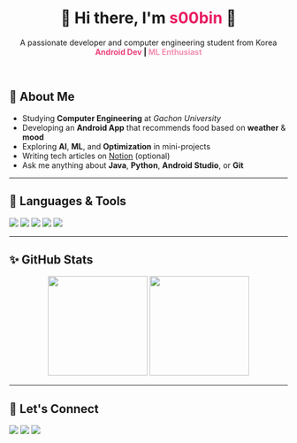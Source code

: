<h1 align="center">🌸 Hi there, I'm <span style="color:#E91E63">s00bin</span> 🌸</h1>

<p align="center">
  A passionate developer and computer engineering student from Korea <br>
  <b><span style="color:#EC407A">Android Dev</span> | <span style="color:#F48FB1">ML Enthusiast</span></b>
</p>

<br>

## 🌷 About Me

- Studying **Computer Engineering** at *Gachon University*
- Developing an **Android App** that recommends food based on **weather** & **mood**
- Exploring **AI**, **ML**, and **Optimization** in mini-projects
- Writing tech articles on [Notion](https://www.notion.so) (optional)
- Ask me anything about **Java**, **Python**, **Android Studio**, or **Git**

---

## 💖 Languages & Tools
<p align="left">
  <img src="https://img.shields.io/badge/Java-F48FB1?style=flat&logo=java&logoColor=white"/>
  <img src="https://img.shields.io/badge/Python-EC407A?style=flat&logo=python&logoColor=white"/>
  <img src="https://img.shields.io/badge/Android-FF80AB?style=flat&logo=android&logoColor=white"/>
  <img src="https://img.shields.io/badge/VS Code-F06292?style=flat&logo=visualstudiocode&logoColor=white"/>
  <img src="https://img.shields.io/badge/Git-F48FB1?style=flat&logo=git&logoColor=white"/>
</p>

---

## ✨ GitHub Stats

<p align="center">
  <img src="https://github-readme-stats.vercel.app/api?username=s00bin&show_icons=true&theme=tokyonight&icon_color=FF80AB&title_color=F06292&text_color=F8BBD0&bg_color=00000000" height="180px"/>
  <img src="https://github-readme-stats.vercel.app/api/top-langs/?username=s00bin&layout=compact&theme=tokyonight&title_color=F06292&text_color=F8BBD0&bg_color=00000000" height="180px"/>
</p>

---

## 🌸 Let's Connect

<p align="left">
  <a href="mailto:your_email@example.com"><img src="https://img.shields.io/badge/Gmail-D81B60?style=flat&logo=gmail&logoColor=white"/></a>
  <a href="https://www.linkedin.com/in/yourprofile"><img src="https://img.shields.io/badge/LinkedIn-E91E63?style=flat&logo=linkedin&logoColor=white"/></a>
  <a href="https://your-notion-link"><img src="https://img.shields.io/badge/Notion-EC407A?style=flat&logo=notion&logoColor=white"/></a>
</p>
